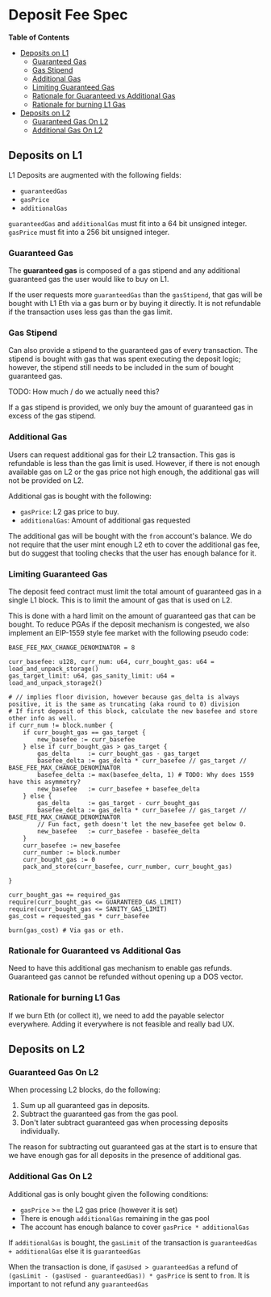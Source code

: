 # Deposit Fee Spec

<!-- START doctoc generated TOC please keep comment here to allow auto update -->
<!-- DON'T EDIT THIS SECTION, INSTEAD RE-RUN doctoc TO UPDATE -->
**Table of Contents**

- [Deposits on L1](#deposits-on-l1)
  - [Guaranteed Gas](#guaranteed-gas)
  - [Gas Stipend](#gas-stipend)
  - [Additional Gas](#additional-gas)
  - [Limiting Guaranteed Gas](#limiting-guaranteed-gas)
  - [Rationale for Guaranteed vs Additional Gas](#rationale-for-guaranteed-vs-additional-gas)
  - [Rationale for burning L1 Gas](#rationale-for-burning-l1-gas)
- [Deposits on L2](#deposits-on-l2)
  - [Guaranteed Gas On L2](#guaranteed-gas-on-l2)
  - [Additional Gas On L2](#additional-gas-on-l2)

<!-- END doctoc generated TOC please keep comment here to allow auto update -->

## Deposits on L1

L1 Deposits are augmented with the following fields:

- `guaranteedGas`
- `gasPrice`
- `additionalGas`

`guaranteedGas` and `additionalGas` must fit into a 64 bit unsigned integer.  
`gasPrice` must fit into a 256 bit unsigned integer.

### Guaranteed Gas

The **guaranteed gas** is composed of a gas stipend and any additional guaranteed
gas the user would like to buy on L1.

If the user requests more `guaranteedGas` than the `gasStipend`, that gas will
be bought with L1 Eth via a gas burn or by buying it directly.
It is not refundable if the transaction uses less gas than the gas limit.

### Gas Stipend

Can also provide a stipend to the guaranteed gas of every transaction.
The stipend is bought with gas that was spent executing the deposit logic;
however, the stipend still needs to be included in the sum of bought
guaranteed gas.

TODO: How much / do we actually need this?

If a gas stipend is provided, we only buy the amount of guaranteed gas
in excess of the gas stipend.

### Additional Gas

Users can request additional gas for their L2 transaction. This gas is
refundable is less than the gas limit is used. However, if there is not
enough available gas on L2 or the gas price not high enough, the additional
gas will not be provided on L2.

Additional gas is bought with the following:

- `gasPrice`: L2 gas price to buy.
- `additionalGas`: Amount of additional gas requested

The additional gas will be bought with the `from` account's balance. We do
not require that the user mint enough L2 eth to cover the additional gas fee,
but do suggest that tooling checks that the user has enough balance for it.

### Limiting Guaranteed Gas

The deposit feed contract must limit the total amount of guaranteed gas in a
single L1 block. This is to limit the amount of gas that is used on L2.

This is done with a hard limit on the amount of guaranteed gas that can be
bought. To reduce PGAs if the deposit mechanism is congested, we also implement
an EIP-1559 style fee market with the following pseudo code:

```text
BASE_FEE_MAX_CHANGE_DENOMINATOR = 8

curr_basefee: u128, curr_num: u64, curr_bought_gas: u64 = load_and_unpack_storage()
gas_target_limit: u64, gas_sanity_limit: u64 = load_and_unpack_storage2()

# // implies floor division, however because gas_delta is always positive, it is the same as truncating (aka round to 0) division
# If first deposit of this block, calculate the new basefee and store other info as well.
if curr_num != block.number {
    if curr_bought_gas == gas_target {
        new_basefee := curr_basefee
    } else if curr_bought_gas > gas_target {
        gas_delta     := curr_bought_gas - gas_target
        basefee_delta := gas_delta * curr_basefee // gas_target // BASE_FEE_MAX_CHANGE_DENOMINATOR
        basefee_delta := max(basefee_delta, 1) # TODO: Why does 1559 have this asymmetry?
        new_basefee   := curr_basefee + basefee_delta
    } else {
        gas_delta     := gas_target - curr_bought_gas
        basefee_delta := gas_delta * curr_basefee // gas_target // BASE_FEE_MAX_CHANGE_DENOMINATOR
        // Fun fact, geth doesn't let the new_basefee get below 0.
        new_basefee   := curr_basefee - basefee_delta
    }
    curr_basefee := new_basefee
    curr_number := block.number
    curr_bought_gas := 0
    pack_and_store(curr_basefee, curr_number, curr_bought_gas)

}

curr_bought_gas += required_gas
require(curr_bought_gas <= GUARANTEED_GAS_LIMIT)
require(curr_bought_gas <= SANITY_GAS_LIMIT)
gas_cost = requested_gas * curr_basefee

burn(gas_cost) # Via gas or eth.
```

### Rationale for Guaranteed vs Additional Gas

Need to have this additional gas mechanism to enable gas refunds.  
Guaranteed gas cannot be refunded without opening up a DOS vector.

### Rationale for burning L1 Gas

If we burn Eth (or collect it), we need to add the payable selector everywhere.
Adding it everywhere is not feasible and really bad UX.

## Deposits on L2

### Guaranteed Gas On L2

When processing L2 blocks, do the following:

1. Sum up all guaranteed gas in deposits.
2. Subtract the guaranteed gas from the gas pool.
3. Don't later subtract guaranteed gas when processing deposits individually.

The reason for subtracting out guaranteed gas at the start is to ensure that we have
enough gas for all deposits in the presence of additional gas.

### Additional Gas On L2

Additional gas is only bought given the following conditions:

- `gasPrice` >= the L2 gas price (however it is set)
- There is enough `additionalGas` remaining in the gas pool
- The account has enough balance to cover `gasPrice * additionalGas`

If `additionalGas` is bought, the `gasLimit` of the transaction is
`guaranteedGas + additionalGas` else it is `guaranteedGas`

When the transaction is done, if `gasUsed > guaranteedGas` a refund of
`(gasLimit - (gasUsed - guaranteedGas)) * gasPrice` is sent to
`from`. It is important to not refund any `guaranteedGas`
